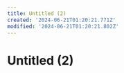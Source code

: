 ```yaml
---
title: Untitled (2)
created: '2024-06-21T01:20:21.771Z'
modified: '2024-06-21T01:20:21.802Z'
---
```


# Untitled (2)
